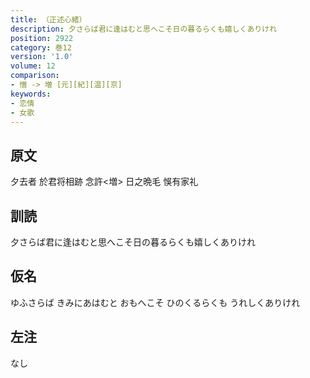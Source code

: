 ```yaml
---
title: （正述心緒）
description: 夕さらば君に逢はむと思へこそ日の暮るらくも嬉しくありけれ
position: 2922
category: 巻12
version: '1.0'
volume: 12
comparison:
- 憎 -> 増 [元][紀][温][京]
keywords:
- 恋情
- 女歌
---
```


## 原文

夕去者 於君将相跡 念許<増> 日之晩毛 悞有家礼

## 訓読

夕さらば君に逢はむと思へこそ日の暮るらくも嬉しくありけれ

## 仮名

ゆふさらば きみにあはむと おもへこそ ひのくるらくも うれしくありけれ

## 左注

なし
